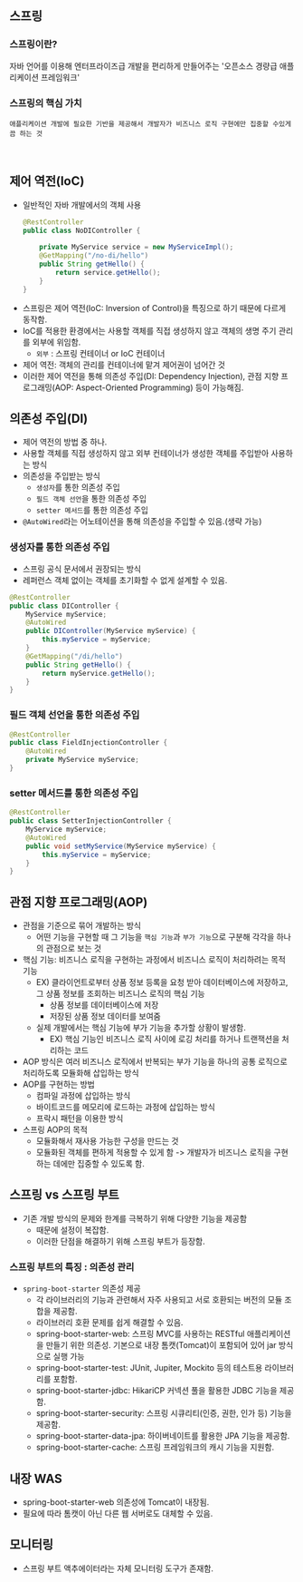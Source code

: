 ## 스프링
### 스프링이란?
자바 언어를 이용해 엔터프라이즈급 개발을 편리하게 만들어주는 '오픈소스 경량급 애플리케이션 프레임워크'
### 스프링의 핵심 가치
`애플리케이션 개발에 필요한 기반을 제공해서 개발자가 비즈니스 로직 구현에만 집중할 수있게끔 하는 것`

<br>

## 제어 역전(IoC)
- 일반적인 자바 개발에서의 객체 사용
    ```java
    @RestController
    public class NoDIController {
        
        private MyService service = new MyServiceImpl();
        @GetMapping("/no-di/hello")
        public String getHello() {
            return service.getHello();
        }
    }
    ```
- 스프링은 제어 역전(IoC: Inversion of Control)을 특징으로 하기 때문에 다르게 동작함.
- IoC를 적용한 환경에서는 사용할 객체를 직접 생성하지 않고 객체의 생명 주기 관리를 외부에 위임함.
    - `외부` : 스프링 컨테이너 or IoC 컨테이너
- 제어 역전: 객체의 관리를 컨테이너에 맡겨 제어권이 넘어간 것
- 이러한 제어 역전을 통해 의존성 주입(DI: Dependency Injection), 관점 지향 프로그래밍(AOP: Aspect-Oriented Programming) 등이 가능해짐.

## 의존성 주입(DI)
- 제어 역전의 방법 중 하나.
- 사용할 객체를 직접 생성하지 않고 외부 컨테이너가 생성한 객체를 주입받아 사용하는 방식
- 의존성을 주입받는 방식
    - `생성자`를 통한 의존성 주입
    - `필드 객체 선언`을 통한 의존성 주입
    - `setter 메서드`를 통한 의존성 주입
- `@AutoWired`라는 어노테이션을 통해 의존성을 주입할 수 있음.(생략 가능)

### 생성자를 통한 의존성 주입
- 스프링 공식 문서에서 권장되는 방식
- 레퍼런스 객체 없이는 객체를 초기화할 수 없게 설계할 수 있음.
```java
@RestController
public class DIController {
    MyService myService;
    @AutoWired
    public DIController(MyService myService) {
        this.myService = myService;
    }
    @GetMapping("/di/hello")
    public String getHello() {
        return myService.getHello();
    }
}
```

### 필드 객체 선언을 통한 의존성 주입
```java
@RestController
public class FieldInjectionController {
    @AutoWired
    private MyService myService;
}
```

### setter 메서드를 통한 의존성 주입
```java
@RestController
public class SetterInjectionController {
    MyService myService;
    @AutoWired
    public void setMyService(MyService myService) {
        this.myService = myService;
    }
}
```

## 관점 지향 프로그래밍(AOP)
- 관점을 기준으로 묶어 개발하는 방식
    - 어떤 기능을 구현할 때 그 기능을 `핵심 기능`과 `부가 기능`으로 구분해 각각을 하나의 관점으로 보는 것
- 핵심 기능: 비즈니스 로직을 구현하는 과정에서 비즈니스 로직이 처리하려는 목적 기능
    - EX) 클라이언트로부터 상품 정보 등록을 요청 받아 데이터베이스에 저장하고, 그 상품 정보를 조회하는 비즈니스 로직의 핵심 기능
        - 상품 정보를 데이터베이스에 저장
        - 저장된 상품 정보 데이터를 보여줌
    - 실제 개발에서는 핵심 기능에 부가 기능을 추가할 상황이 발생함.
        - EX) 핵심 기능인 비즈니스 로직 사이에 로깅 처리를 하거나 트랜잭션을 처리하는 코드
- AOP 방식은 여러 비즈니스 로직에서 반복되는 부가 기능을 하나의 공통 로직으로 처리하도록 모듈화해 삽입하는 방식
- AOP를 구현하는 방법
    - 컴파일 과정에 삽입하는 방식
    - 바이트코드를 메모리에 로드하는 과정에 삽입하는 방식
    - 프락시 패턴을 이용한 방식
- 스프링 AOP의 목적
    - 모듈화해서 재사용 가능한 구성을 만드는 것
    - 모듈화된 객체를 편하게 적용할 수 있게 함 -> 개발자가 비즈니스 로직을 구현하는 데에만 집중할 수 있도록 함.

## 스프링 vs 스프링 부트
- 기존 개발 방식의 문제와 한계를 극복하기 위해 다양한 기능을 제공함
    - 때문에 설정이 복잡함.
    - 이러한 단점을 해결하기 위해 스프링 부트가 등장함.

### 스프링 부트의 특징 : 의존성 관리
- `spring-boot-starter` 의존성 제공
    - 각 라이브러리의 기능과 관련해서 자주 사용되고 서로 호환되는 버전의 모듈 조합을 제공함.
    - 라이브러리 호환 문제를 쉽게 해결할 수 있음.
    - spring-boot-starter-web: 스프링 MVC를 사용하는 RESTful 애플리케이션을 만들기 위한 의존성. 기본으로 내장 톰캣(Tomcat)이 포함되어 있어 jar 방식으로 실행 가능
    - spring-boot-starter-test: JUnit, Jupiter, Mockito 등의 테스트용 라이브러리를 포함함.
    - spring-boot-starter-jdbc: HikariCP 커넥션 풀을 활용한 JDBC 기능을 제공함.
    - spring-boot-starter-security: 스프링 시큐리티(인증, 권한, 인가 등) 기능을 제공함.
    - spring-boot-starter-data-jpa: 하이버네이트를 활용한 JPA 기능을 제공함.
    - spring-boot-starter-cache: 스프링 프레임워크의 캐시 기능을 지원함.


## 내장 WAS
- spring-boot-starter-web 의존성에 Tomcat이 내장됨.
- 필요에 따라 톰캣이 아닌 다른 웹 서버로도 대체할 수 있음.

## 모니터링
- 스프링 부트 액추에이터라는 자체 모니터링 도구가 존재함.